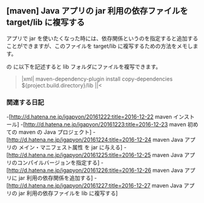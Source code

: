 ## [maven] Java アプリの jar 利用の依存ファイルを target/lib に複写する

アプリで jar を使いたくなった時には、依存関係というのを指定すると追加することができますが、このファイルを target/lib に複写するための方法をメモします。

<build> の <plugins> に以下を記述すると lib フォルダにファイルを複写できます。
>|xml|
			<plugin>
				<artifactId>maven-dependency-plugin</artifactId>
				<executions>
					<execution>
						<phase>install</phase>
						<goals>
							<goal>copy-dependencies</goal>
						</goals>
						<configuration>
							<outputDirectory>${project.build.directory}/lib</outputDirectory>
						</configuration>
					</execution>
				</executions>
			</plugin>
||<


### 関連する日記

-[http://d.hatena.ne.jp/igapyon/20161222:title=2016-12-22 maven インストール]
-[http://d.hatena.ne.jp/igapyon/20161223:title=2016-12-23 maven 初めての maven の Java プロジェクト]
-[http://d.hatena.ne.jp/igapyon/20161224:title=2016-12-24 maven Java アプリの メイン・マニフェスト属性 を jar に与える]
-[http://d.hatena.ne.jp/igapyon/20161225:title=2016-12-25 maven Java アプリのコンパイルバージョンを指定する]
-[http://d.hatena.ne.jp/igapyon/20161226:title=2016-12-26 maven Java アプリに jar 利用の依存関係を追加する]
-[http://d.hatena.ne.jp/igapyon/20161227:title=2016-12-27 maven Java アプリの jar 利用の依存ファイルを lib に複写する]

